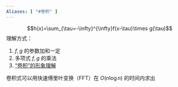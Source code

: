 ```yaml
---
Aliases: [ "#卷积" ]
---
```

$$h(x)=\sum_{\tau=-\infty}^{\infty}f(x-\tau)\times g(\tau)$$
理解方式：
1. $f,g$ 的参数加和一定
2. 多项式 $f,g$ 的乘法
3. [“卷积”的形象理解](https://mp.weixin.qq.com/s?__biz=MzU0NjgzMDIxMQ==&mid=2247621479&idx=3&sn=4b145c80cab60f1035dd5753e59c0420&chksm=fa8225026b75fb921dab1c02177d95a329177835a16ee3a58bfaabb500fc1d68d63a58964cf2&scene=27)

卷积式可以用快速傅里叶变换（FFT）在 $O(n\log n)$ 的时间内求出
